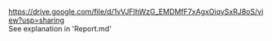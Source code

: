 https://drive.google.com/file/d/1vVJFIhWzG_EMDMfF7xAgxOiqySxRJ8oS/view?usp=sharing \
See explanation in 'Report.md'
